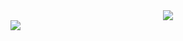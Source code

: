 <center>
  <a href="https://huahuo-cn.tk"><img src="https://i.huahuo-cn.tk/Me.png"></a>
</center>
<img src="https://github-readme-stats.vercel.app/api?username=XiaMoHuaHuo-CN&show_icons=true&theme=Gradient&bg_color=66CCFF,FFC0CB" />
